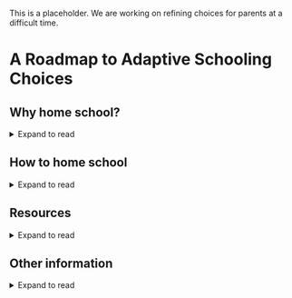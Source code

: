 This is a placeholder. We are working on refining choices for parents at a difficult time.

# A Roadmap to Adaptive Schooling Choices

## Why home school?
<details>
<summary>Expand to read</summary>

### Key considerations
One of the primary drivers of increased home schooling in western societies is the long-term decline in education standards. Concerns about grade inflation have been an ever-present in recent decades as school exam results have improved year-on-year and the proportion of university degrees attracting the top grade has increased from around 15% at the end of the last century to [40% today](https://www.telegraph.co.uk/news/2020/02/05/russell-group-university-awards-firsts-half-degrees-first-time/).

This intersects with two dynamics that have become important so far in 2020: the risk posed by COVID-19, and the accelerated shift to remote working. With respect to the former, further detail is set out below but it is worth noting that the risk posed by schools is not just to children, but is also indirectly to their families and friends. And that risk is not binary: it is not a case of dying or recovering from a flu-like illness - the risk of [long term health consequences](04-long_covid.md) appears to be meaningful, perhaps even for children. Governments are pushing to open schools based on balancing the increased health risks that this entails (and which they have under-represented) with, on the one hand the perceived economic benefits of allowing parents to return to work, and on the other the concerns about the effect on inequality. Since the start of the year many such bureaucratic decisions have turned out very poorly indeed.

With respect to remote working, the shift had begun prior to the COVID-19 pandemic, but has been greatly accelerated by it. This is important because remote working allows parents not to be tied to living in expensive urban areas where space is at a premium. As the demand for more suburban and rural locations increases, so the existing supply of school places will increasingly fail to meet demand. This may well exacerbate the problem of falling education standards leaving home schooling as an attractive option for those who want a high standard of education but do not want their children to go to boarding school.

### Won't everything go back to normal next year?
The number of home schooled children has risen [significantly](https://www.telegraph.co.uk/education/2019/02/04/number-home-schooled-children-doubles-four-yearschildrens-commissioner/) in recent years, but 2020 has seen the trend turbo-charged with the arrival of the COVID-19 pandemic. In May 2020 in the UK, fully [87% of parents](https://www.ons.gov.uk/peoplepopulationandcommunity/educationandchildcare/articles/coronavirusandhomeschoolingingreatbritain/apriltojune2020) said they had a child who was home schooled, with almost all the increase being children who learned remotely or were taught by parents.

This is a game changer. Firstly, the tools developed during this time mean that it will become now far easier to make the choice. Many parents across the globe now have direct experience of home schooling and have already had to meet and overcome many of the challenges presented. Anecdotal reports suggest some children learned far more at home than at school. The barriers to parents choosing this path have fallen significantly.

Secondly, the experience of New Orleans post hurricane [Katarina](https://en.wikipedia.org/wiki/Hurricane_Katrina) is instructive. Education facilities had to be rebuilt and restructured to meet population changes in the years after the hurricane and a number of the changes that had initially been imposed by necessity [ended up sticking](as a number of the changes that had initially been imposed by necessity ended up sticking in the longer term) in the longer term. The pattern of what is initially considered a short-term accommodation turning out to have long-term consequences is one that is actually quite common. This may well be similar post COVID-19 as adaptive responses both turn out to be preferable to pre-COVID approaches, but also because it becomes the new normal.

### COVID-19 risks
As of the start of September 2020, no one knows exactly what the risks are to children of COVID-19 and of schools reopening in the autumn season. There is limited research to help guide decision makers, and while the future remains unknown, the observable effects of children from poorer backgrounds falling behind in their school work, and of economic damage from parents having to stay at home, have already become obvious to policy makers. Children tend to experience milder disease than adults and have lower death rates. They also appear to have a lower chance of getting infected than adults. This has led to a widespread view that it's fine for children to catch the virus and that opening schools will have little effect on the spread of the virus. One public health official in the UK explained it thus: a child is more likely to be hit by a bus than die from COVID-19.

However, this way of thinking misses the point as it conflates lower risk with no risk, and absence of evidence with evidence of absence. Children can and do get very sick with COVID-19, they do suffer [long-term health effects](https://edition.cnn.com/2020/08/10/health/children-long-covid-symptoms-intl-gbr/index.html), and they can pass the virus on to family members for whom the risk of [long covid](04-long_covid.md) may be around 1:10. There are multiple examples from different countries of schools contributing to the spread of the virus. Israel was one of the first countries to start opening school again and the [process did not go so well](https://www.nytimes.com/2020/08/04/world/middleeast/coronavirus-israel-schools-reopen.html).

> Confident it had beaten the coronavirus and desperate to reboot a devastated economy, the Israeli government invited the entire student body back in late May.
> Within days, infections were reported at a Jerusalem high school, which quickly mushroomed into the largest outbreak in a single school in Israel, possibly the world.
> The virus rippled out to the students’ homes and then to other schools and neighborhoods, ultimately infecting hundreds of students, teachers and relatives.
> Other outbreaks forced hundreds of schools to close. Across the country, tens of thousands of students and teachers were quarantined.

[Endcoronavirus.org](https://www.endcoronavirus.org/schools) has some [excellent resources](https://www.endcoronavirus.org/papers/a-brief-cautionary-note-on-opening-schools) including a case study of the Israeli experience. Other countries, including [Germany, Spain](https://www.theguardian.com/world/2020/aug/21/coronavirus-iurope-dozens-schools-report-infections-berlin-germany-spain) and the [USA](https://www.theguardian.com/world/2020/aug/14/school-reopenings-covid-19-coronavirus-us), have also seen outbreaks as schools reopen. It is a distinct possiblity that schools could play a significant role in spreading the epidemic and that children may be an important factor in spreading the virus within their familes, particularly to older and more vulnerable people.

> "This pediatrician's license to practice should be revoked for publishing this rubbish [which] ignores the age-old understanding that children DRIVE PANDEMICS #COVID19" [Prof. Vincent Racaniello](https://twitter.com/profvrr/status/1293684727879278592)

In a recent [study](https://jamanetwork.com/journals/jamapediatrics/fullarticle/2768952), researchers in the US found that under-5s have nasopharyngeal viral loads 10-100x that of adults, while older children have similar viral loads to adults. Because children are more likely to be asymptomatic than adults, it may be easier for them to spread the virus, meaning that as children return to school there is a material risk of them unknowingly passing the virus to their family members who in turn can pass it on at work.

The problem remains that: the role children play is not yet well-understood; in past pandemics children were important drivers of viral transmission; there is evidence that children have similar or higher viral loads than adults in their respiratory tracts; and there have been numerous school outbreaks in different geographies. As long as COVID-19 cases remain in any given area, and until transmission dynamics are better understood, it would be wise to consider the risk of returning children in those areas to school and the increased risk to everyone else of interacting with those parents whose children have returned to school, particularly in areas of high prevalence. The risk and uncertainty have led some parents to consider home schooling, and this is more visible amongst those who tend to be early adopters of new ideas and technology.

Additional resources which may be of interest include these videos made by John Campbell, PhD: [Why Reopening Schools Could Be So Dangerous](https://www.youtube.com/watch?v=PPLwG_fT6xQ), and [Covid-19 and children](https://www.youtube.com/watch?v=eSVLeEtjP-4])

### [Silicon Valley Bets Big on Microschools and Pods](https://www.bloomberg.com/news/articles/2020-07-23/silicon-valley-bets-big-on-microschools-and-pods)

"As working parents in the U.S. stare down another semester of classroom-free chaos, tech companies are hustling to fill what seems to be a bottomless demand for child-minding solutions, with platforms for pod-seeking families, daycare providers, and options to form what are sometimes known as “microschools.” The loose umbrella term refers to what are generally very small clusters of students, led by parents or educators following pedagogies and operational structures as an alternative to public education. Known for smaller class sizes, flexible schedules, and alternative learning methods, pre-Covid examples of microschools range from Montessori-style programs that equip a handful of students with personalized curricula from infancy to middle school, to outdoor “forest schools” where kindergarteners learn through exploration at parks and beaches."

</details>

## How to home school
<details>
<summary>Expand to read</summary>

### Can you home school?
Home schooling is legal in most developed nations. The countries with the most home schooled children are the USA, Canada, South Africa, UK, Australia, Poland and Chile. Notable exceptions where home schooling is not legal are Germany, the Netherlands and much of Eastern Europe. Wikipedia has a [useful list](https://en.wikipedia.org/wiki/Homeschooling_international_status_and_statistics) of the status of home schooling in different countries. It notes that in Hong Kong home schooling is legal, although many believe it to be otherwise. The law in England requries that children over 5 years old are educated, but not that they attend school; they can be educated at home and there is no requirement to follow any specific curriculum.

### Removing a child from school in the UK
If your child is registered at a school you should inform the school that you are removing your child. The school does not have to approve of your decision and does not play a part in your decision. There are templates available at some of the websites listed below, for example [here](https://www.educationotherwise.org/index.php/deregistration). If your child has yet to be registered at a school then there is no notification necessary.

### Practical considerations
#### Number of children
For a single family there is no limit to the number of children who can be educated together, nor is there a limit if a parent of ech child is present. However, if more than one family educates their children together, and if the parents are not all present, then it is important to stay within the legal limites to avoid having to register as a school. The requirement is that if there are 4 children or fewer, then they can be eduated together without a time limit. For 5 or more children there is an 18 hour per week limit. [NB - this still need to be confirmed for sure as it isn't 100% clear]

#### Location
The legal requirement is that the education takes place at home. As long as the household used belongs to the family of one of the children being educated then this is fine. Problems arise when a separate facility is rented for the purposes of education. Many home schoolers recommend setting aside a dedicated room in the house for lessons.

#### Who can teach or supervise them?
There is no requirement for a specific individual to supervise them, so this could be the responsibility of one or more of the parents, of an outside tutor or of another individual employed for that purpose, for example a nanny.

#### Sports and social activities
Many home educators meet up with others for social and sporting activities. There are multiple Facebook groups set up for this purpose, for exmaple [this one](https://www.facebook.com/groups/HEUKForum/) in the UK. There are also now some online resources, such as [this popular YouTube channel](https://www.youtube.com/user/thebodycoach1/search?query=kids). Research suggests that the transition can be more difficult for older children who are used to lots of social interaction with friends, so this may be an important focus.

#### Syllabus
In the UK there is no requirement to follow a specific syllabus. All that is necesary is that the child be enagaged in full time educaiton and that they attain a satisfactory level of numeracy and literacy. More information can be found, among other sources, on the gov.uk website - [Guidance for parents](https://assets.publishing.service.gov.uk/government/uploads/system/uploads/attachment_data/file/791528/EHE_guidance_for_parentsafterconsultationv2.2.pdf) and via the links below.

### Finding tutors and others
One option is for parents to educate their children. However, [a study](https://www.ons.gov.uk/peoplepopulationandcommunity/educationandchildcare/articles/coronavirusandhomeschoolingingreatbritain/apriltojune2020) in the UK during the COVID-19 pandemic showed that 77% of parents found the greatest barrier to effective home schooling was the parents themselves - they lacked motivation. 

Consider [direct instruciton](https://tophat.com/glossary/d/direct-instruction/) as a key method of education:

>Direct instruction is where teachers use explicit teaching techniques to teach a specific skill to their students. This type of instruction is teacher-directed, where a teacher typically stands at the front of a room and presents information. Teachers match their instruction to the task to enhance students’ understanding of a topic. This technique depends on strict lesson plans with little room for variation. It does not include active learning activities such as discussions, workshops or case studies.

In addition, research shows that children learn better with an individual than just with computer-based resources. Thus, hiring a tutor could be a good idea. They may be in increasing demand, so it is worth acting on this as soon as possible. Some resources below:

- [Tutor Hunt](https://www.tutorhunt.com/)
- For the UK, Education Otherwise [links to organisations providing nationwide access to tutorial services](https://www.educationotherwise.org/index.php/links/33-tutors-and-tuition)
- [Superprof](https://www.superprof.co.uk/)
- Nanny agencies such as [Eden Private Staff](https://www.edenprivatestaff.com/what-we-do/nannies) and [Norland Nannies](https://www.norland.ac.uk/) are one option. Another is to find a nanny directly, for example via websites such as [www.childcare.co.uk](https://www.childcare.co.uk/)

### Other considerations
Ensure there is sufficient IT equipment for all of the children.

</details>

## Resources
<details>
<summary>Expand to read</summary>

### Website links
- [Little Arthur](https://www.homeeducationspecialists.org.uk/) Independent School - [A Brief Introduction to Homeschooling ](https://www.homeeducationspecialists.org.uk/a-brief-introduction-to-homeschooling.html)
- [Education Otherwise](https://www.educationotherwise.org/index.php)
- Education Otherwise [fact sheet](https://www.educationotherwise.org/images/downloads/infosheets/De-registration-from-school-rev-05-18.pdf) on how to deregister your child from school
- Education Otherwise [subject-related resources links](https://www.educationotherwise.org/index.php/links/44-subject-related)
- [Home Education UK](http://www.home-education.org.uk/forums.htm)
- [Jersey Association of Home Educators](https://homeeducationjersey.weebly.com/)
- [Creativity Co-Op](https://creativitycoopblog.wordpress.com/), home schooling group in Twickenham, SW London
- Education Otherwise [list](https://www.educationotherwise.org/index.php/component/sobipro/?sid=208:london) of London home education groups
- [Twinkl](https://www.twinkl.co.uk/) teacher-created resources
- [Kahn Academy](https://www.khanacademy.org/)
- Reddit: [r/Homeschooling](https://www.reddit.com/r/Homeschooling/)
- Free School [YouTube channel](https://www.youtube.com/user/watchfreeschool/playlists)
- BBC [Daily Lessons](https://www.bbc.co.uk/bitesize/dailylessons)

### [Little Arthur](https://www.homeeducationspecialists.org.uk/) syllabus info
Meg Morton: megmorton-school@outlook.com

For students aged 11-14 we offer English, maths, science, history and geography. The English, maths and science courses are available for ages 11-12, 12-13 and 13-14, the history and geography courses are best suited to students at the upper end of the age range.

For students aged 14+ we offer IGCSE courses in English, Maths (core and higher), core physics, core biology, geography, history, accounting, business studies, environmental management and agriculture. These follow the Cambridge International syllabus.

Our courses contain all the material the student needs to cover the full syllabus, plus carefully spaced assignments which the student can send to the school to check their understanding and receive feedback.

Our 11-14 science, maths and geography courses are all fully subscribed for September (as of 20 August 2020); if you are interested in those options I can put you on our waiting list and let you know when spaces become available.

</details>

## Other information
<details>
<summary>Expand to read</summary>

- [On Bloom's two sigma problem](https://nintil.com/bloom-sigma/)
- [The teacher who decided to 'unschool' her own children](https://www.theguardian.com/education/2020/aug/04/the-teacher-who-decided-to-unschool-her-own-children)
- [‘Everything I’ve learnt from homeschooling my kids'](https://www.standard.co.uk/lifestyle/london-life/how-to-homeschool-kids-tips-a4393576.html)
- [Boarding schools back in style as parents worry about a Covid-19 second wave](https://www.telegraph.co.uk/education-and-careers/2020/07/27/boarding-schools-back-style-parents-worry-covid-19-second-wave/)
- [Coronavirus: How do I home-school my children and what does Bitesize offer?](https://www.bbc.co.uk/news/education-52314856)

</details>

